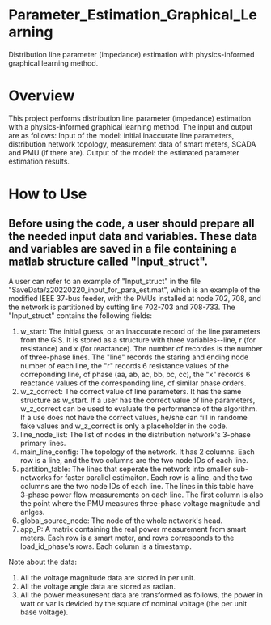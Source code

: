 # Parameter_Estimation_Graphical_Learning
Distribution line parameter (impedance) estimation with physics-informed graphical learning method.

# Overview
This project performs distribution line parameter (impedance) estimation with a physics-informed graphical learning method. The input and output are as follows:
Input of the model: initial inaccurate line parameters, distribution network topology, measurement data of smart meters, SCADA and PMU (if there are).
Output of the model: the estimated parameter estimation results.

# How to Use
## Before using the code, a user should prepare all the needed input data and variables. These data and variables are saved in a file containing a matlab structure called "Input_struct". 
A user can refer to an example of "Input_struct" in the file "SaveData/z20220220_input_for_para_est.mat", which is an example of the modified IEEE 37-bus feeder, with the PMUs installed at node 702, 708, and the network is partitioned by cutting line 702-703 and 708-733. The "Input_struct" contains the following fields:
1. w_start: The initial guess, or an inaccurate record of the line parameters from the GIS. It is stored as a structure with three variables--line, r (for resistance) and x (for reactance). The number of recordes is the number of three-phase lines. The "line" records the staring and ending node number of each line, the "r" records 6 resistance values of the correponding line, of phase (aa, ab, ac, bb, bc, cc), the "x" records 6 reactance values of the corresponding line, of similar phase orders.
2. w_z_correct: The correct value of line parameters. It has the same structure as w_start. If a user has the correct value of line parameters, w_z_correct can be used to evaluate the performance of the algorithm. If a use does not have the correct values, he/she can fill in randome fake values and w_z_correct is only a placeholder in the code.
3. line_node_list: The list of nodes in the distribution network's 3-phase primary lines.
4. main_line_config: The topology of the network. It has 2 columns. Each row is a line, and the two columns are the two node IDs of each line.
5. partition_table: The lines that seperate the network into smaller sub-networks for faster parallel estimaiton. Each row is a line, and the two columns are the two node IDs of each line. The lines in this table have 3-phase power flow measurements on each line. The first column is also the point where the PMU measures three-phase voltage magnitude and anlges.
6. global_source_node: The node of the whole network's head.
7. app_P: A matrix containing the real power measurement from smart meters. Each row is a smart meter, and rows corresponds to the load_id_phase's rows. Each column is a timestamp.

Note about the data:
1. All the voltage magnitude data are stored in per unit. 
2. All the voltage angle data are stored as radian.
3. All the power measuresent data are transformed as follows, the power in watt or var is devided by the square of nominal voltage (the per unit base voltage).



